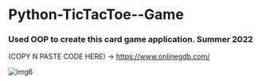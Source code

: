 # Python-TicTacToe--Game 
### Used OOP to create this card game application. Summer 2022
(COPY N PASTE CODE HERE) -> https://www.onlinegdb.com/

![img6](https://user-images.githubusercontent.com/96387037/211723589-3f9e0283-9275-4192-919b-77dbbc4589fe.PNG)

